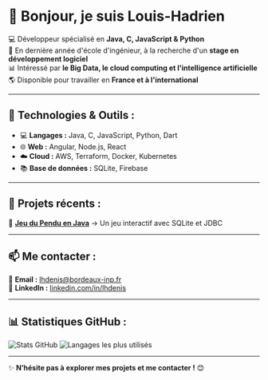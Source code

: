 # 👋 Bonjour, je suis Louis-Hadrien

💻 Développeur spécialisé en **Java, C, JavaScript & Python**  
🚀 En dernière année d'école d'ingénieur, à la recherche d'un **stage en développement logiciel**  
📊 Intéressé par **le Big Data, le cloud computing et l'intelligence artificielle**  
🌎 Disponible pour travailler en **France et à l'international**  

---

## 🔧 Technologies & Outils :
- 💻 **Langages :** Java, C, JavaScript, Python, Dart  
- 🌐 **Web :** Angular, Node.js, React  
- ☁️ **Cloud :** AWS, Terraform, Docker, Kubernetes  
- 📚 **Base de données :** SQLite, Firebase  

---

## 📌 Projets récents :
🔹 **[Jeu du Pendu en Java](https://github.com/lhdenis/Pendu)** → Un jeu interactif avec SQLite et JDBC   

---

## 📫 Me contacter :
📩 **Email :** [lhdenis@bordeaux-inp.fr](mailto:ton.email@example.com)  
🔗 **LinkedIn :** [linkedin.com/in/lhdenis](https://linkedin.com/in/lhdenis)    

---

## 📊 Statistiques GitHub :
![Stats GitHub](https://github-readme-stats.vercel.app/api?username=lhdenis&show_icons=true&theme=radical)
![Langages les plus utilisés](https://github-readme-stats.vercel.app/api/top-langs/?username=lhdenis&layout=compact&theme=radical)

---

✨ **N’hésite pas à explorer mes projets et me contacter !** 😊

